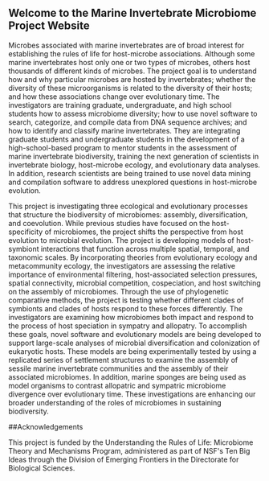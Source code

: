 ## Welcome to the Marine Invertebrate Microbiome Project Website

Microbes associated with marine invertebrates are of broad interest for establishing the rules of life for host-microbe associations. Although some marine invertebrates host only one or two types of microbes, others host thousands of different kinds of microbes. The project goal is to understand how and why particular microbes are hosted by invertebrates; whether the diversity of these microorganisms is related to the diversity of their hosts; and how these associations change over evolutionary time. The investigators are training graduate, undergraduate, and high school students how to assess microbiome diversity; how to use novel software to search, categorize, and compile data from DNA sequence archives; and how to identify and classify marine invertebrates. They are integrating graduate students and undergraduate students in the development of a high-school-based program to mentor students in the assessment of marine invertebrate biodiversity, training the next generation of scientists in invertebrate biology, host-microbe ecology, and evolutionary data analyses. In addition, research scientists are being trained to use novel data mining and compilation software to address unexplored questions in host-microbe evolution.

This project is investigating three ecological and evolutionary processes that structure the biodiversity of microbiomes: assembly, diversification, and coevolution. While previous studies have focused on the host-specificity of microbiomes, the project shifts the perspective from host evolution to microbial evolution. The project is developing models of host-symbiont interactions that function across multiple spatial, temporal, and taxonomic scales. By incorporating theories from evolutionary ecology and metacommunity ecology, the investigators are assessing the relative importance of environmental filtering, host-associated selection pressures, spatial connectivity, microbial competition, cospeciation, and host switching on the assembly of microbiomes. Through the use of phylogenetic comparative methods, the project is testing whether different clades of symbionts and clades of hosts respond to these forces differently. The investigators are examining how microbiomes both impact and respond to the process of host speciation in sympatry and allopatry. To accomplish these goals, novel software and evolutionary models are being developed to support large-scale analyses of microbial diversification and colonization of eukaryotic hosts. These models are being experimentally tested by using a replicated series of settlement structures to examine the assembly of sessile marine invertebrate communities and the assembly of their associated microbiomes. In addition, marine sponges are being used as model organisms to contrast allopatric and sympatric microbiome divergence over evolutionary time. These investigations are enhancing our broader understanding of the roles of microbiomes in sustaining biodiversity.

##Acknowledgements

This project is funded by the Understanding the Rules of Life: Microbiome Theory and Mechanisms Program, administered as part of NSF's Ten Big Ideas through the Division of Emerging Frontiers in the Directorate for Biological Sciences.

<!--

You can use the [editor on GitHub](https://github.com/marineinvert/microbiome/edit/main/README.md) to maintain and preview the content for your website in Markdown files.

Whenever you commit to this repository, GitHub Pages will run [Jekyll](https://jekyllrb.com/) to rebuild the pages in your site, from the content in your Markdown files.

### Markdown

Markdown is a lightweight and easy-to-use syntax for styling your writing. It includes conventions for

```markdown
Syntax highlighted code block

# Header 1
## Header 2
### Header 3

- Bulleted
- List

1. Numbered
2. List

**Bold** and _Italic_ and `Code` text

[Link](url) and ![Image](src)
```

For more details see [GitHub Flavored Markdown](https://guides.github.com/features/mastering-markdown/).

### Jekyll Themes

Your Pages site will use the layout and styles from the Jekyll theme you have selected in your [repository settings](https://github.com/marineinvert/microbiome/settings/pages). The name of this theme is saved in the Jekyll `_config.yml` configuration file.

### Support or Contact

Having trouble with Pages? Check out our [documentation](https://docs.github.com/categories/github-pages-basics/) or [contact support](https://support.github.com/contact) and we’ll help you sort it out.
-->
